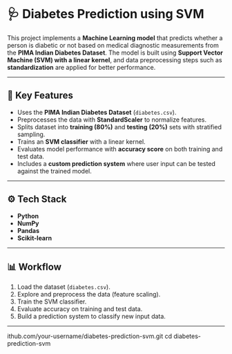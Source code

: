 # 🩺 Diabetes Prediction using SVM  

This project implements a **Machine Learning model** that predicts whether a person is diabetic or not based on medical diagnostic measurements from the **PIMA Indian Diabetes Dataset**. The model is built using **Support Vector Machine (SVM) with a linear kernel**, and data preprocessing steps such as **standardization** are applied for better performance.  

---

## 🔑 Key Features  
- Uses the **PIMA Indian Diabetes Dataset** (`diabetes.csv`).  
- Preprocesses the data with **StandardScaler** to normalize features.  
- Splits dataset into **training (80%)** and **testing (20%)** sets with stratified sampling.  
- Trains an **SVM classifier** with a linear kernel.  
- Evaluates model performance with **accuracy score** on both training and test data.  
- Includes a **custom prediction system** where user input can be tested against the trained model.  

---

## ⚙️ Tech Stack  
- **Python**  
- **NumPy**  
- **Pandas**  
- **Scikit-learn**  

---

## 📊 Workflow  
1. Load the dataset (`diabetes.csv`).  
2. Explore and preprocess the data (feature scaling).  
3. Train the SVM classifier.  
4. Evaluate accuracy on training and test data.  
5. Build a prediction system to classify new input data.  

---
ithub.com/your-username/diabetes-prediction-svm.git
   cd diabetes-prediction-svm
